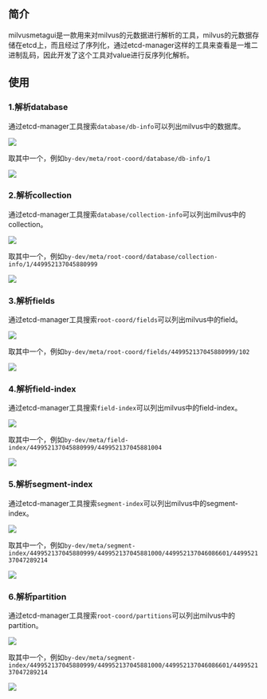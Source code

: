 ## 简介

milvusmetagui是一款用来对milvus的元数据进行解析的工具，milvus的元数据存储在etcd上，而且经过了序列化，通过etcd-manager这样的工具来查看是一堆二进制乱码，因此开发了这个工具对value进行反序列化解析。



## 使用

### 1.解析database

通过etcd-manager工具搜索`database/db-info`可以列出milvus中的数据库。

![](pic\db01.png)

取其中一个，例如`by-dev/meta/root-coord/database/db-info/1`

![](pic\db02.png)

### 2.解析collection

通过etcd-manager工具搜索`database/collection-info`可以列出milvus中的collection。

![](pic\col01.png)

取其中一个，例如`by-dev/meta/root-coord/database/collection-info/1/449952137045880999`

![](pic\col02.png)



### 3.解析fields

通过etcd-manager工具搜索`root-coord/fields`可以列出milvus中的field。

![](pic\fields01.png)

取其中一个，例如`by-dev/meta/root-coord/fields/449952137045880999/102`

![](pic\fields02.png)

### 4.解析field-index

通过etcd-manager工具搜索`field-index`可以列出milvus中的field-index。

![](pic\field-index01.png)

取其中一个，例如`by-dev/meta/field-index/449952137045880999/449952137045881004`

![](pic\field-index02.png)

### 5.解析segment-index

通过etcd-manager工具搜索`segment-index`可以列出milvus中的segment-index。

![](pic\seg-index01.png)

取其中一个，例如`by-dev/meta/segment-index/449952137045880999/449952137045881000/449952137046086601/449952137047289214`

![](pic\seg-index02.png)

### 6.解析partition

通过etcd-manager工具搜索`root-coord/partitions`可以列出milvus中的partition。

![](pic\partition01.png)

取其中一个，例如`by-dev/meta/segment-index/449952137045880999/449952137045881000/449952137046086601/449952137047289214`

![](pic\partition02.png)